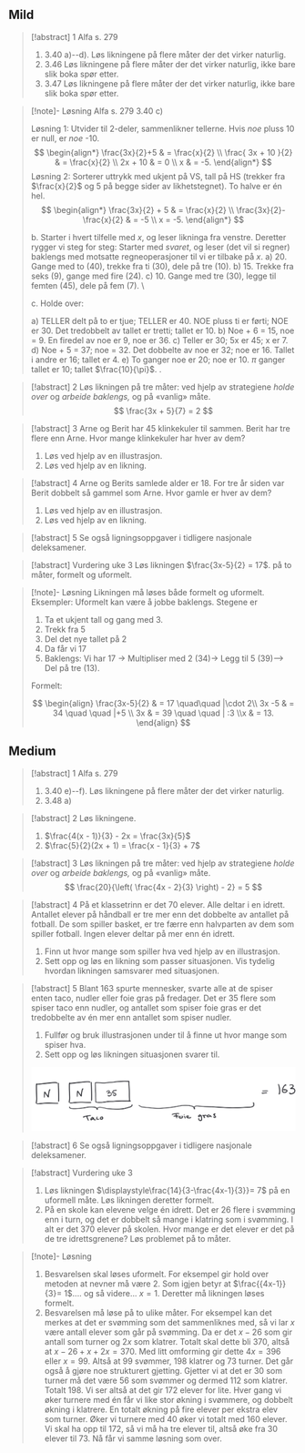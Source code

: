 
## Mild

> [!abstract] 1
>  Alfa s. 279
>  1. 3.40 a)--d). Løs likningene på flere måter der det virker naturlig.
>  2. 3.46 Løs likningene på flere måter der det virker naturlig, ikke bare slik boka spør etter.
>  3. 3.47 Løs likningene på flere måter der det virker naturlig, ikke bare slik boka spør etter.

> [!note]- Løsning 
> Alfa s. 279
   3.40 c)
>
> Løsning 1: Utvider til 2-deler, sammenlikner tellerne. Hvis *noe* pluss 10 er null, er *noe* -10.   
> $$
> \begin{align*}
> \frac{3x}{2}+5
> & = \frac{x}{2} \\    \frac{ 3x + 10 }{2}   & = \frac{x}{2}   \\   2x + 10   & = 0   \\   x   & =   -5.   \end{align*}
> $$
> Løsning 2: Sorterer uttrykk med ukjent på VS, tall på HS (trekker fra $\frac{x}{2}$ og $5$ på begge sider av likhetstegnet). To halve er én hel.
> $$
>  \begin{align*}
>  \frac{3x}{2} + 5
>  & =
>  \frac{x}{2}
>  \\
>  \frac{3x}{2}- \frac{x}{2} & = -5   \\   x = -5.  \end{align*}   
>  $$
>   
>   b. Starter i hvert tilfelle med $x$, og leser likninga fra venstre. Deretter rygger vi steg for steg: Starter med *svaret*, og leser (det vil si regner) baklengs med motsatte regneoperasjoner til vi er tilbake på $x$.
>   a) 20. Gange med to (40), trekke fra ti (30), dele på tre (10).
>   b) 15. Trekke fra seks (9), gange med fire (24).
>   c) 10. Gange med tre (30), legge til femten (45), dele på fem (7). \
>  
>  c. Holde over: 
>  
>  a) TELLER delt på to er tjue; TELLER er 40. NOE pluss ti er førti; NOE er 30. Det tredobbelt av tallet er tretti; tallet er 10.
>  b) Noe + 6 = 15, noe = 9. En firedel av noe er 9, noe er 36.
>  c) Teller er 30; 5x er 45; x er 7.
>  d) Noe + 5 = 37; noe = 32. Det dobbelte av noe er 32; noe er 16. Tallet i andre er 16; tallet er 4.
>  e) To ganger noe er 20; noe er 10. $\pi$ ganger tallet er 10; tallet $\frac{10}{\pi}$. .


> [!abstract] 2
> Løs likningen på tre måter: ved hjelp av strategiene _holde over_ og _arbeide baklengs,_ og på «vanlig» måte.
> $$
> \frac{3x + 5}{7} = 2
> $$

> [!abstract] 3
> Arne og Berit har $45$ klinkekuler til sammen. Berit har tre flere enn Arne. Hvor mange klinkekuler har hver av dem?
> 1.  Løs ved hjelp av en illustrasjon.
> 2. Løs ved hjelp av en likning.

> [!abstract] 4
> Arne og Berits samlede alder er $18$. For tre år siden var Berit dobbelt så gammel som Arne. Hvor gamle er hver av dem?
> 1. Løs ved hjelp av en illustrasjon.
> 2. Løs ved hjelp av en likning.


> [!abstract] 5
> Se også ligningsoppgaver i tidligere nasjonale deleksamener.

> [!abstract] Vurdering uke 3
> Løs likningen $\frac{3x-5}{2} = 17$. på to måter, formelt og uformelt.

> [!note]- Løsning 
> Likningen må løses både formelt og uformelt.
> Eksempler: Uformelt kan være å jobbe baklengs. Stegene er
> 1. Ta et ukjent tall og gang med 3.
> 2. Trekk fra 5
> 3. Del det nye tallet på 2
> 4. Da får vi 17
> 5. Baklengs: Vi har 17 -> Multipliser med 2 (34)-> Legg til 5 (39)--> Del på tre (13).
> 
> Formelt:
> 
> $$
> \begin{align}
> \frac{3x-5}{2} & = 17 \quad\quad |\cdot 2\\ 3x -5 & = 34 \quad \quad |+5 \\ 3x & = 39 \quad \quad | :3 \\x & = 13.
> \end{align}
> $$

## Medium 

> [!abstract] 1
> Alfa s. 279
> 1.  3.40 e)--f). Løs likningene på flere måter der det virker naturlig.
> 2. 3.48 a)

> [!abstract] 2
> Løs likningene.
> 1. $\frac{4(x - 1)}{3} - 2x = \frac{3x}{5}$
> 2. $\frac{5}{2}(2x + 1) = \frac{x - 1}{3} + 7$


> [!abstract] 3
> Løs likningen på tre måter: ved hjelp av strategiene _holde over_ og _arbeide baklengs,_ og på «vanlig» måte.
> $$
> \frac{20}{\left( \frac{4x - 2}{3} \right) - 2} = 5
> $$


> [!abstract] 4
> På et klassetrinn er det $70$ elever. Alle deltar i en idrett. Antallet elever på håndball er tre mer enn det dobbelte av antallet på fotball. De som spiller basket, er tre færre enn halvparten av dem som spiller fotball. Ingen elever deltar på mer enn én idrett.
> 1. Finn ut hvor mange som spiller hva ved hjelp av en illustrasjon.
> 2. Sett opp og løs en likning som passer situasjonen. Vis tydelig hvordan likningen samsvarer med situasjonen.


> [!abstract] 5
> Blant 163 spurte mennesker, svarte alle at de spiser enten taco, nudler eller foie gras på fredager. Det er 35 flere som spiser taco enn nudler, og antallet som spiser foie gras er det tredobbelte av én mer enn antallet som spiser nudler.
> 1.  Fullfør og bruk illustrasjonen under til å finne ut hvor mange som spiser hva.
> 2. Sett opp og løs likningen situasjonen svarer til.
> 
> ![](https://raw.githubusercontent.com/Andremartiny/MA-173/main/img/2023-03-24-15-14-26.png)

> [!abstract] 6
> Se også ligningsoppgaver i tidligere nasjonale deleksamener.


> [!abstract] Vurdering uke 3
> 1. Løs likningen $\displaystyle\frac{14}{3-\frac{4x-1}{3}}= 7$ på en uformell måte. Løs likningen deretter formelt.
> 2. På en skole kan elevene velge én idrett. Det er 26 flere i svømming enn i turn, og det er dobbelt så mange i klatring som i svømming. I alt er det 370 elever på skolen. Hvor mange er det elever er det på de tre idrettsgrenene? Løs problemet på to måter.

> [!note]- Løsning 
> 1. Besvarelsen skal løses uformelt. For eksempel gir hold over metoden at nevner må være 2. Som igjen betyr at $\frac{{4x-1}}{3}= 1$.... og så videre... $x=1$. Deretter må likningen løses formelt.
> 2. Besvarelsen må løse på to ulike måter. For eksempel kan det merkes at det er svømming som det sammenliknes med, så vi lar $x$ være antall elever som går på svømming. Da er det $x-26$ som gir antall som turner og $2x$ som klatrer. Totalt skal dette bli $370$, altså at $x-26+x+2x = 370$. Med litt omforming gir dette $4x = 396$ eller $x=99$. Altså at $99$ svømmer, $198$ klatrer og $73$ turner. Det går også å gjøre noe strukturert gjetting. Gjetter vi at det er 30 som turner må det være 56 som svømmer og dermed 112 som klatrer. Totalt 198. Vi ser altså at det gir 172 elever for lite. Hver gang vi øker turnere med én får vi like stor økning i svømmere, og dobbelt økning i klatrere. En totalt økning på fire elever per ekstra elev som turner. Øker vi turnere med 40 øker vi totalt med 160 elever. Vi skal ha opp til 172, så vi må ha tre elever til, altså øke fra $30$ elever til $73$. Nå får vi samme løsning som over.
> 